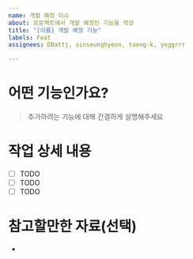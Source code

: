 ```yaml
---
name: 개발 예정 이슈
about: 프로젝트에서 개발 예정인 기능을 작성
title: "[이름] 개발 예정 기능"
labels: Feat
assignees: DDattj, sinseunghyeon, taeng-k, yeggrrr

---
```


# 어떤 기능인가요?

>  추가하려는 기능에 대해 간결하게 설명해주세요

# 작업 상세 내용

- [ ] TODO
- [ ] TODO
- [ ] TODO

# 참고할만한 자료(선택)
-
